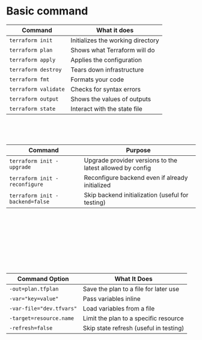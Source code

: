 # Basic command

| Command              | What it does                      |
| -------------------- | --------------------------------- |
| `terraform init`     | Initializes the working directory |
| `terraform plan`     | Shows what Terraform will do      |
| `terraform apply`    | Applies the configuration         |
| `terraform destroy`  | Tears down infrastructure         |
| `terraform fmt`      | Formats your code                 |
| `terraform validate` | Checks for syntax errors          |
| `terraform output`   | Shows the values of outputs       |
| `terraform state`    | Interact with the state file      |

&nbsp;

&nbsp;

| Command                         | Purpose                                                   |
| ------------------------------- | --------------------------------------------------------- |
| `terraform init -upgrade`       | Upgrade provider versions to the latest allowed by config |
| `terraform init -reconfigure`   | Reconfigure backend even if already initialized           |
| `terraform init -backend=false` | Skip backend initialization (useful for testing)          |

&nbsp;

&nbsp;

&nbsp;

&nbsp;

&nbsp;

| Command Option           | What It Does                           |
| ------------------------ | -------------------------------------- |
| `-out=plan.tfplan`       | Save the plan to a file for later use  |
| `-var="key=value"`       | Pass variables inline                  |
| `-var-file="dev.tfvars"` | Load variables from a file             |
| `-target=resource.name`  | Limit the plan to a specific resource  |
| `-refresh=false`         | Skip state refresh (useful in testing) |

&nbsp;

&nbsp;
